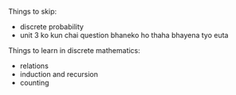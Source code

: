 Things to skip:
- discrete probability
- unit 3 ko kun chai question bhaneko ho thaha bhayena tyo euta

Things to learn in discrete mathematics:
- relations
- induction and recursion
- counting